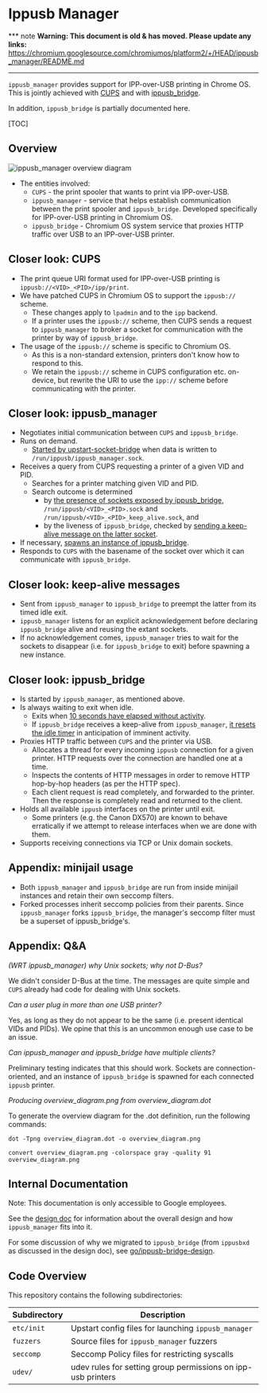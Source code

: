 # Ippusb Manager

*** note
**Warning: This document is old & has moved.  Please update any links:**<br>
https://chromium.googlesource.com/chromiumos/platform2/+/HEAD/ippusb_manager/README.md
***

`ippusb_manager` provides support for IPP-over-USB printing in Chrome
OS. This is jointly achieved with
[CUPS](https://chromium.googlesource.com/chromiumos/third_party/cups/)
and with
[ippusb_bridge][ippusb_bridge].

In addition, `ippusb_bridge` is partially documented here.

[TOC]

## Overview

![ippusb_manager overview diagram](./overview_diagram.png)

* The entities involved:
  * `CUPS` - the print spooler that wants to print via IPP-over-USB.
  * `ippusb_manager` - service that helps establish communication
    between the print spooler and `ippusb_bridge`. Developed specifically
    for IPP-over-USB printing in Chromium OS.
  * `ippusb_bridge` - Chromium OS system service that proxies HTTP traffic
    over USB to an IPP-over-USB printer.

## Closer look: CUPS

* The print queue URI format used for IPP-over-USB printing is
  `ippusb://<VID>_<PID>/ipp/print`.
* We have patched CUPS in Chromium OS to support the
  `ippusb://` scheme.
  * These changes apply to `lpadmin` and to the `ipp` backend.
  * If a printer uses the `ippusb://` scheme, then CUPS sends a request
    to `ippusb_manager` to broker a socket for communication with
    the printer by way of `ippusb_bridge`.
* The usage of the `ippusb://` scheme is specific to Chromium OS.
  * As this is a non-standard extension, printers don't know how to
    respond to this.
  * We retain the `ippusb://` scheme in CUPS configuration etc.
    on-device, but rewrite the URI to use the `ipp://` scheme before
    communicating with the printer.

## Closer look: ippusb\_manager

* Negotiates initial communication between `CUPS` and `ippusb_bridge`.
* Runs on demand.
  * [Started by upstart-socket-bridge][upstart-socket-bridge-conf]
    when data is written to `/run/ippusb/ippusb_manager.sock`.
* Receives a query from CUPS requesting a printer of a given
  VID and PID.
  * Searches for a printer matching given VID and PID.
  * Search outcome is determined
    * by
      [the presence of sockets exposed by ippusb_bridge][ippusb-sockets],
      `/run/ippusb/<VID>_<PID>.sock` and
      `/run/ippusb/<VID>_<PID>_keep_alive.sock`, and
    * by the liveness of `ippusb_bridge`, checked by
      [sending a keep-alive message on the latter socket][manager-sending-keep-alive].
* If necessary, [spawns an instance of ippusb_bridge][manager-spawning-bridge].
* Responds to `CUPS` with the basename of the socket over which
  it can communicate with `ippusb_bridge`.

## Closer look: keep-alive messages

* Sent from `ippusb_manager` to `ippusb_bridge` to preempt the latter
  from its timed idle exit.
* `ippusb_manager` listens for an explicit acknowledgement before
  declaring `ippusb_bridge` alive and reusing the extant sockets.
* If no acknowledgement comes, `ippusb_manager` tries to wait for the
  sockets to disappear (i.e. for `ippusb_bridge` to exit) before
  spawning a new instance.

## Closer look: ippusb\_bridge

* Is started by `ippusb_manager`, as mentioned above.
* Is always waiting to exit when idle.
  * Exits when
    [10 seconds have elapsed without activity][ippusb_bridge-timed-exit].
  * If `ippusb_bridge` receives a keep-alive from `ippusb_manager`,
    [it resets the idle timer][ippusb-idle-bump] in anticipation of
    imminent activity.
* Proxies HTTP traffic between `CUPS` and the printer via USB.
  * Allocates a thread for every incoming `ippusb` connection for a
    given printer. HTTP requests over the connection are handled one at
    a time.
  * Inspects the contents of HTTP messages in order to remove HTTP hop-by-hop
    headers (as per the HTTP spec).
  * Each client request is read completely, and forwarded to the printer. Then
    the response is completely read and returned to the client.
* Holds all available `ippusb` interfaces on the printer until exit.
  * Some printers (e.g. the Canon DX570) are known to behave erratically
    if we attempt to release interfaces when we are done with them.
* Supports receiving connections via TCP or Unix domain sockets.

## Appendix: minijail usage

* Both `ippusb_manager` and `ippusb_bridge` are run from inside minijail
  instances and retain their own seccomp filters.
* Forked processes inherit seccomp policies from their parents. Since
  `ippusb_manager` forks `ippusb_bridge`, the manager's seccomp filter must be
  a superset of ippusb\_bridge's.

## Appendix: Q&A

*(WRT ippusb_manager) why Unix sockets; why not D-Bus?*

We didn't consider D-Bus at the time. The messages are
quite simple and `CUPS` already had code for dealing with Unix sockets.

*Can a user plug in more than one USB printer?*

Yes, as long as they do not appear to be the same (i.e. present
identical VIDs and PIDs). We opine that this is an uncommon enough
use case to be an issue.

*Can ippusb_manager and ippusb_bridge have multiple clients?*

Preliminary testing indicates that this should work. Sockets are
connection-oriented, and an instance of `ippusb_bridge` is spawned for
each connected `ippusb` printer.

*Producing overview_diagram.png from overview_diagram.dot*

To generate the overview diagram for the .dot definition, run the following
commands:

`dot -Tpng overview_diagram.dot -o overview_diagram.png`

`convert overview_diagram.png -colorspace gray -quality 91 overview_diagram.png`

## Internal Documentation

Note: This documentation is only accessible to Google employees.

See the [design doc](http://go/ipp-over-usb) for information about the overall
design and how `ippusb_manager` fits into it.

For some discussion of why we migrated to `ippusb_bridge` (from `ippusbxd` as
discussed in the design doc), see
[go/ippusb-bridge-design](https://goto.google.com/ippusb-bridge-design).

## Code Overview

This repository contains the following subdirectories:

| Subdirectory | Description |
|--------------|-------------|
| `etc/init`   | Upstart config files for launching `ippusb_manager` |
| `fuzzers`    | Source files for `ippusb_manager` fuzzers |
| `seccomp`    | Seccomp Policy files for restricting syscalls |
| `udev/`      | udev rules for setting group permissions on ipp-usb printers |

[ippusb_bridge]: https://chromium.googlesource.com/chromiumos/platform2/+/HEAD/ippusb_bridge/
[upstart-socket-bridge-conf]: https://chromium.googlesource.com/chromiumos/platform2/+/HEAD/ippusb_manager/etc/init/ippusb.conf#9
[ippusb-sockets]: https://chromium.googlesource.com/chromiumos/platform2/+/HEAD/ippusb_manager/ippusb_manager.cc#44
[manager-sending-keep-alive]: https://chromium.googlesource.com/chromiumos/platform2/+/HEAD/ippusb_manager/ippusb_manager.cc#178
[manager-spawning-bridge]: https://chromium.googlesource.com/chromiumos/platform2/+/HEAD/ippusb_manager/ippusb_manager.cc#131
[ippusb_bridge-timed-exit]: https://chromium.googlesource.com/chromiumos/platform2/+/HEAD/ippusb_bridge/src/main.rs#219
[ippusb-idle-bump]: https://chromium.googlesource.com/chromiumos/platform2/+/HEAD/ippusb_bridge/src/main.rs#252
